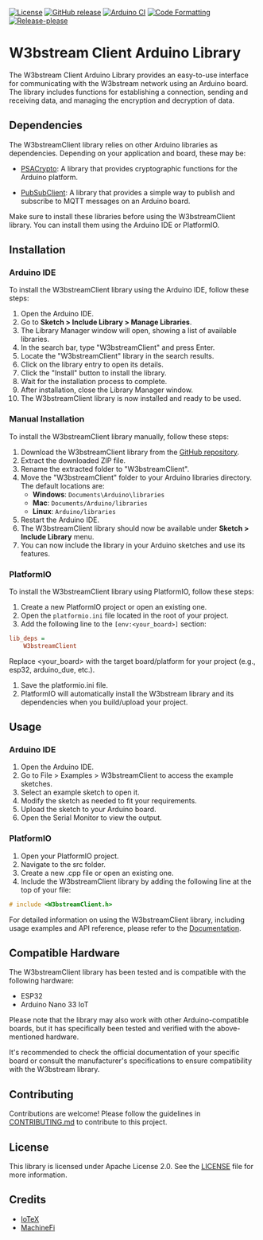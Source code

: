 [![License](https://img.shields.io/badge/license-Apache%202.0-blue.svg)](https://opensource.org/licenses/Apache-2.0)
[![GitHub release](https://img.shields.io/github/release/as-iotex/w3bstream-client-arduino.svg)](https://github.com/as-iotex/w3bstream-client-arduino/releases)
[![Arduino CI](https://github.com/as-iotex/w3bstream-client-arduino/workflows/Arduino%20CI/badge.svg)](https://github.com/as-iotex/w3bstream-client-arduino/actions/workflows/arduino-ci.yml)
[![Code Formatting](https://github.com/as-iotex/w3bstream-client-arduino/workflows/Code%20formatting/badge.svg)](https://github.com/as-iotex/w3bstream-client-arduino/actions/workflows/code-formatting.yml)
[![Release-please](https://github.com/as-iotex/w3bstream-client-arduino/workflows/release-please/badge.svg)](https://github.com/as-iotex/w3bstream-client-arduino/actions/workflows/release-please.yml)

# W3bstream Client Arduino Library

The W3bstream Client Arduino Library provides an easy-to-use interface for communicating with the W3bstream network using an Arduino board. The library includes functions for establishing a connection, sending and receiving data, and managing the encryption and decryption of data.

## Dependencies

The W3bstreamClient library relies on other Arduino libraries as dependencies. Depending on your application and board, these may be:  

- [PSACrypto](https://github.com/psa-tools/psa-crypto-arduino): A library that provides cryptographic functions for the Arduino platform.  

- [PubSubClient](https://github.com/knolleary/pubsubclient): A library that provides a simple way to publish and subscribe to MQTT messages on an Arduino board.  

Make sure to install these libraries before using the W3bstreamClient library. You can install them using the Arduino IDE or PlatformIO.  

## Installation

### Arduino IDE

To install the W3bstreamClient library using the Arduino IDE, follow these steps:

1. Open the Arduino IDE.
2. Go to **Sketch > Include Library > Manage Libraries**.
3. The Library Manager window will open, showing a list of available libraries.
4. In the search bar, type "W3bstreamClient" and press Enter.
5. Locate the "W3bstreamClient" library in the search results.
6. Click on the library entry to open its details.
7. Click the "Install" button to install the library.
8. Wait for the installation process to complete.
9. After installation, close the Library Manager window.
10. The W3bstreamClient library is now installed and ready to be used.

### Manual Installation

To install the W3bstreamClient library manually, follow these steps:

1. Download the W3bstreamClient library from the [GitHub repository](https://github.com/as-iotex/w3bstream-client-arduino).
2. Extract the downloaded ZIP file.
3. Rename the extracted folder to "W3bstreamClient".
4. Move the "W3bstreamClient" folder to your Arduino libraries directory. The default locations are:
   - **Windows**: `Documents\Arduino\libraries`
   - **Mac**: `Documents/Arduino/libraries`
   - **Linux**: `Arduino/libraries`
5. Restart the Arduino IDE.
6. The W3bstreamClient library should now be available under **Sketch > Include Library** menu.
7. You can now include the library in your Arduino sketches and use its features.

### PlatformIO

To install the W3bstreamClient library using PlatformIO, follow these steps:

1. Create a new PlatformIO project or open an existing one.
2. Open the `platformio.ini` file located in the root of your project.
3. Add the following line to the `[env:<your_board>]` section:

```ini
lib_deps =
    W3bstreamClient
```

Replace <your_board> with the target board/platform for your project (e.g., esp32, arduino_due, etc.).

1. Save the platformio.ini file.
2. PlatformIO will automatically install the W3bstream library and its dependencies when you build/upload your project.

## Usage

### Arduino IDE

1. Open the Arduino IDE.
2. Go to File > Examples > W3bstreamClient to access the example sketches.
3. Select an example sketch to open it.
4. Modify the sketch as needed to fit your requirements.
5. Upload the sketch to your Arduino board.
6. Open the Serial Monitor to view the output.

### PlatformIO

1. Open your PlatformIO project.
2. Navigate to the src folder.
3. Create a new .cpp file or open an existing one.
4. Include the W3bstreamClient library by adding the following line at the top of your file:

```c++
# include <W3bstreamClient.h>
```

For detailed information on using the W3bstreamClient library, including usage examples and API reference, please refer to the [Documentation](https://as-iotex.github.io/w3bstream-client-arduino/index.html).

## Compatible Hardware

The W3bstreamClient library has been tested and is compatible with the following hardware:

- ESP32
- Arduino Nano 33 IoT

Please note that the library may also work with other Arduino-compatible boards, but it has specifically been tested and verified with the above-mentioned hardware.

It's recommended to check the official documentation of your specific board or consult the manufacturer's specifications to ensure compatibility with the W3bstream library.

## Contributing

Contributions are welcome! Please follow the guidelines in [CONTRIBUTING.md](CONTRIBUTING.md) to contribute to this project.

## License

This library is licensed under Apache License 2.0. See the [LICENSE](LICENSE) file for more information.

## Credits

- [IoTeX](https://iotex.io/)
- [MachineFi](https://github.com/machinefi/)
